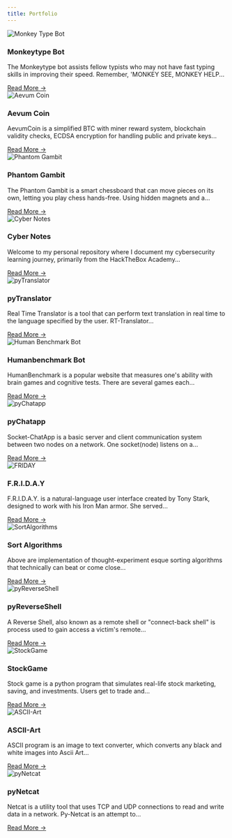 ```yaml
---
title: Portfolio
---
```

<div class="project-container">
    <div class="project">
        <div class="project-image">
            <img src="/static/blogs/quantumtennis.png" alt="Monkey Type Bot">
            <div class="overlay"></div>
        </div>
        <div class="project-content">
            <h3 class="project-title">Monkeytype Bot</h3>
            <p class="project-description">The Monkeytype bot assists fellow typists who may not have fast typing skills in improving their speed. Remember, 'MONKEY SEE, MONKEY HELP...</p>
            <a href="/blogs/fieldtheory">Read More →</a>
        </div>
    </div>
    <div class="project">
        <div class="project-image">
            <img src="/static/blogs/quantumtennis.png" alt="Aevum Coin">
            <div class="overlay"></div>
        </div>
        <div class="project-content">
            <h3 class="project-title">Aevum Coin</h3>
            <p class="project-description">AevumCoin is a simplified BTC with miner reward system, blockchain validity checks, ECDSA encryption for handling public and private keys...</p>
            <a href="/blogs/fieldtheory">Read More →</a>
        </div>
    </div>
    <div class="project">
        <div class="project-image">
            <img src="/static/blogs/quantumtennis.png" alt="Phantom Gambit">
            <div class="overlay"></div>
        </div>
        <div class="project-content">
            <h3 class="project-title">Phantom Gambit</h3>
            <p class="project-description">The Phantom Gambit is a smart chessboard that can move pieces on its own, letting you play chess hands-free. Using hidden magnets and a...</p>
            <a href="/blogs/fieldtheory">Read More →</a>
        </div>
    </div>
    <div class="project">
        <div class="project-image">
            <img src="/static/blogs/quantumtennis.png" alt="Cyber Notes">
            <div class="overlay"></div>
        </div>
        <div class="project-content">
            <h3 class="project-title">Cyber Notes</h3>
            <p class="project-description">Welcome to my personal repository where I document my cybersecurity learning journey, primarily from the HackTheBox Academy...</p>
            <a href="/blogs/fieldtheory">Read More →</a>
        </div>
    </div>
    <div class="project">
        <div class="project-image">
            <img src="/static/blogs/quantumtennis.png" alt="pyTranslator">
            <div class="overlay"></div>
        </div>
        <div class="project-content">
            <h3 class="project-title">pyTranslator</h3>
            <p class="project-description">Real Time Translator is a tool that can perform text translation in real time to the language specified by the user. RT-Translator...</p>
            <a href="/blogs/fieldtheory">Read More →</a>
        </div>
    </div>
    <div class="project">
        <div class="project-image">
            <img src="/static/blogs/quantumtennis.png" alt="Human Benchmark Bot">
            <div class="overlay"></div>
        </div>
        <div class="project-content">
            <h3 class="project-title">Humanbenchmark Bot</h3>
            <p class="project-description">HumanBenchmark is a popular website that measures one's ability with brain games and cognitive tests. There are several games each...</p>
            <a href="/blogs/fieldtheory">Read More →</a>
        </div>
    </div>
    <div class="project">
        <div class="project-image">
            <img src="/static/blogs/quantumtennis.png" alt="pyChatapp">
            <div class="overlay"></div>
        </div>
        <div class="project-content">
            <h3 class="project-title">pyChatapp</h3>
            <p class="project-description">Socket-ChatApp is a basic server and client communication system between two nodes on a network. One socket(node) listens on a...</p>
            <a href="/blogs/fieldtheory">Read More →</a>
        </div>
    </div>
    <div class="project">
        <div class="project-image">
            <img src="/static/blogs/quantumtennis.png" alt="FRIDAY">
            <div class="overlay"></div>
        </div>
        <div class="project-content">
            <h3 class="project-title">F.R.I.D.A.Y</h3>
            <p class="project-description">F.R.I.D.A.Y. is a natural-language user interface created by Tony Stark, designed to work with his Iron Man armor. She served...</p>
            <a href="/blogs/fieldtheory">Read More →</a>
        </div>
    </div>
    <div class="project">
        <div class="project-image">
            <img src="/static/blogs/quantumtennis.png" alt="SortAlgorithms">
            <div class="overlay"></div>
        </div>
        <div class="project-content">
            <h3 class="project-title">Sort Algorithms</h3>
            <p class="project-description">Above are implementation of thought-experiment esque sorting algorithms that technically can beat or come close...</p>
            <a href="/blogs/fieldtheory">Read More →</a>
        </div>
    </div>
    <div class="project">
        <div class="project-image">
            <img src="/static/blogs/quantumtennis.png" alt="pyReverseShell">
            <div class="overlay"></div>
        </div>
        <div class="project-content">
            <h3 class="project-title">pyReverseShell</h3>
            <p class="project-description">A Reverse Shell, also known as a remote shell or "connect-back shell" is process used to gain access a victim's remote...</p>
            <a href="/blogs/fieldtheory">Read More →</a>
        </div>
    </div>
    <div class="project">
        <div class="project-image">
            <img src="/static/blogs/quantumtennis.png" alt="StockGame">
            <div class="overlay"></div>
        </div>
        <div class="project-content">
            <h3 class="project-title">StockGame</h3>
            <p class="project-description">Stock game is a python program that simulates real-life stock marketing, saving, and investments. Users get to trade and...</p>
            <a href="/blogs/fieldtheory">Read More →</a>
        </div>
    </div>
    <div class="project">
        <div class="project-image">
            <img src="/static/blogs/quantumtennis.png" alt="ASCII-Art">
            <div class="overlay"></div>
        </div>
        <div class="project-content">
            <h3 class="project-title">ASCII-Art</h3>
            <p class="project-description">ASCII program is an image to text converter, which converts any black and white images into Ascii Art...</p>
            <a href="/blogs/fieldtheory">Read More →</a>
        </div>
    </div>
    <div class="project">
        <div class="project-image">
            <img src="/static/blogs/quantumtennis.png" alt="pyNetcat">
            <div class="overlay"></div>
        </div>
        <div class="project-content">
            <h3 class="project-title">pyNetcat</h3>
            <p class="project-description">Netcat is a utility tool that uses TCP and UDP connections to read and write data in a network. Py-Netcat is an attempt to...</p>
            <a href="/blogs/fieldtheory">Read More →</a>
        </div>
    </div>
</div>
